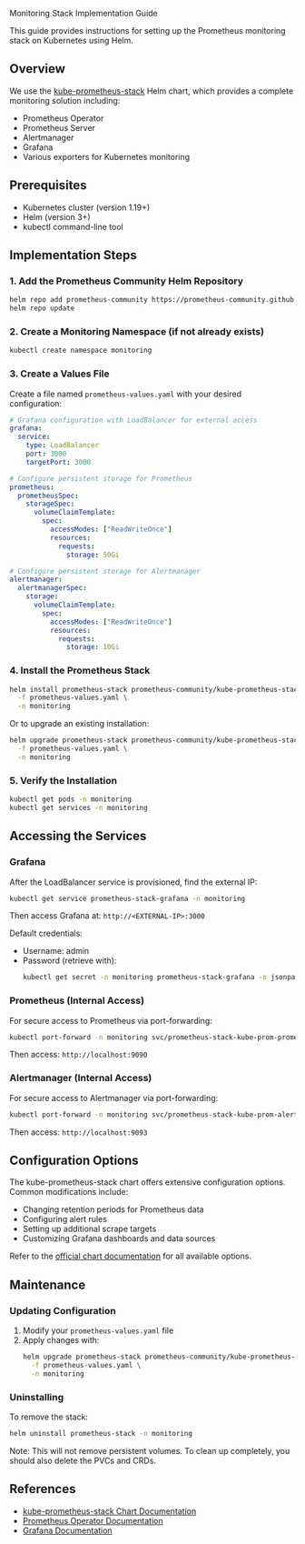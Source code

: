  Monitoring Stack Implementation Guide

This guide provides instructions for setting up the Prometheus monitoring stack on Kubernetes using Helm.

## Overview

We use the [kube-prometheus-stack](https://github.com/prometheus-community/helm-charts/tree/main/charts/kube-prometheus-stack) Helm chart, which provides a complete monitoring solution including:

- Prometheus Operator
- Prometheus Server
- Alertmanager
- Grafana
- Various exporters for Kubernetes monitoring

## Prerequisites

- Kubernetes cluster (version 1.19+)
- Helm (version 3+)
- kubectl command-line tool

## Implementation Steps

### 1. Add the Prometheus Community Helm Repository

```bash
helm repo add prometheus-community https://prometheus-community.github.io/helm-charts
helm repo update
```

### 2. Create a Monitoring Namespace (if not already exists)

```bash
kubectl create namespace monitoring
```

### 3. Create a Values File

Create a file named `prometheus-values.yaml` with your desired configuration:

```yaml
# Grafana configuration with LoadBalancer for external access
grafana:
  service:
    type: LoadBalancer
    port: 3000
    targetPort: 3000

# Configure persistent storage for Prometheus
prometheus:
  prometheusSpec:
    storageSpec:
      volumeClaimTemplate:
        spec:
          accessModes: ["ReadWriteOnce"]
          resources:
            requests:
              storage: 50Gi

# Configure persistent storage for Alertmanager
alertmanager:
  alertmanagerSpec:
    storage:
      volumeClaimTemplate:
        spec:
          accessModes: ["ReadWriteOnce"]
          resources:
            requests:
              storage: 10Gi
```

### 4. Install the Prometheus Stack

```bash
helm install prometheus-stack prometheus-community/kube-prometheus-stack \
  -f prometheus-values.yaml \
  -n monitoring
```

Or to upgrade an existing installation:

```bash
helm upgrade prometheus-stack prometheus-community/kube-prometheus-stack \
  -f prometheus-values.yaml \
  -n monitoring
```

### 5. Verify the Installation

```bash
kubectl get pods -n monitoring
kubectl get services -n monitoring
```

## Accessing the Services

### Grafana

After the LoadBalancer service is provisioned, find the external IP:

```bash
kubectl get service prometheus-stack-grafana -n monitoring
```

Then access Grafana at: `http://<EXTERNAL-IP>:3000`

Default credentials:
- Username: admin
- Password (retrieve with):
  ```bash
  kubectl get secret -n monitoring prometheus-stack-grafana -o jsonpath="{.data.admin-password}" | base64 --decode ; echo
  ```

### Prometheus (Internal Access)

For secure access to Prometheus via port-forwarding:

```bash
kubectl port-forward -n monitoring svc/prometheus-stack-kube-prom-prometheus 9090:9090
```

Then access: `http://localhost:9090`

### Alertmanager (Internal Access)

For secure access to Alertmanager via port-forwarding:

```bash
kubectl port-forward -n monitoring svc/prometheus-stack-kube-prom-alertmanager 9093:9093
```

Then access: `http://localhost:9093`

## Configuration Options

The kube-prometheus-stack chart offers extensive configuration options. Common modifications include:

- Changing retention periods for Prometheus data
- Configuring alert rules
- Setting up additional scrape targets
- Customizing Grafana dashboards and data sources

Refer to the [official chart documentation](https://github.com/prometheus-community/helm-charts/tree/main/charts/kube-prometheus-stack) for all available options.

## Maintenance

### Updating Configuration

1. Modify your `prometheus-values.yaml` file
2. Apply changes with:
   ```bash
   helm upgrade prometheus-stack prometheus-community/kube-prometheus-stack \
     -f prometheus-values.yaml \
     -n monitoring
   ```

### Uninstalling

To remove the stack:

```bash
helm uninstall prometheus-stack -n monitoring
```

Note: This will not remove persistent volumes. To clean up completely, you should also delete the PVCs and CRDs.

## References

- [kube-prometheus-stack Chart Documentation](https://github.com/prometheus-community/helm-charts/tree/main/charts/kube-prometheus-stack)
- [Prometheus Operator Documentation](https://prometheus-operator.dev/)
- [Grafana Documentation](https://grafana.com/docs/)
